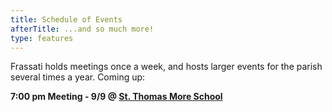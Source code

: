 ```yaml
---
title: Schedule of Events
afterTitle: ...and so much more!
type: features
---
```


Frassati holds meetings once a week, and hosts larger events for the parish several times a year. Coming up:
<br>

**7:00 pm Meeting - 9/9 @ [St. Thomas More School](https://maps.app.goo.gl/4s7JWGVDDphpzKKd9)**
